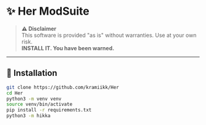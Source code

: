 # ✨ Her ModSuite

> **⚠️ Disclaimer**  
> This software is provided "as is" without warranties. Use at your own risk.  
> **INSTALL IT. You have been warned.**

---

## 🚀 Installation

```bash
git clone https://github.com/kramiikk/Her
cd Her
python3 -m venv venv
source venv/bin/activate
pip install -r requirements.txt
python3 -m hikka